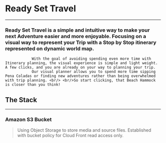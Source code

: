 # Ready Set Travel  
- - - 
### Ready Set Travel is a simple and intuitive way to make your next Adventure easier and more enjoyable. Focusing on a visual way to represent your Trip with a Stop by Stop itinerary represented on dynamic world map.
                With the goal of avoiding spending even more time with Itinerary planning, the visual experience is simple and light weight. A few clicks, and you are already on your way to planning your trip.
                Our visual planner allows you to spend more time sipping Pena Coladas or finding new adventures rather than being overwhelmed with trip planning. <br/> <br/>So start clicking, that Beach Hammock is closer than you think!
## The Stack
- - -
### Amazon S3 Bucket
> Using Object Storage to store media and source files. Established with bucket policy for Cloud Front read access only.
> 
